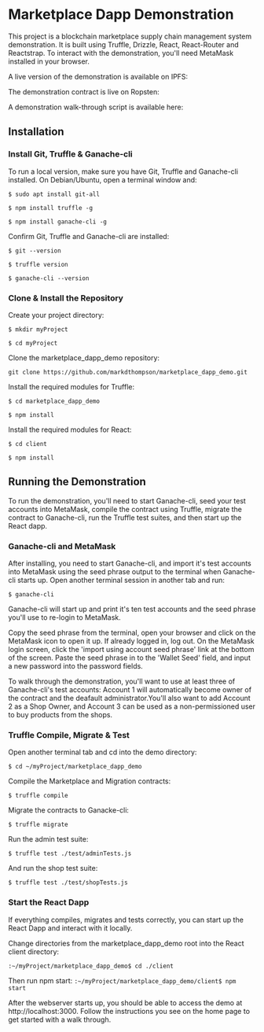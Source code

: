 # Marketplace Dapp Demonstration
This project is a blockchain marketplace supply chain management system demonstration. It is built using Truffle, Drizzle, React, React-Router and Reactstrap. To interact with the demonstration, you'll need MetaMask installed in your browser.

A live version of the demonstration is available on IPFS: 

The demonstration contract is live on Ropsten:

A demonstration walk-through script is available here:

## Installation

### Install Git, Truffle & Ganache-cli
To run a local version, make sure you have Git, Truffle and Ganache-cli installed. On Debian/Ubuntu, open a terminal window and:

`$ sudo apt install git-all`

`$ npm install truffle -g`

`$ npm install ganache-cli -g`

Confirm Git, Truffle and Ganache-cli are installed:

`$ git --version`

`$ truffle version`

`$ ganache-cli --version`

### Clone & Install the Repository
Create your project directory:

`$ mkdir myProject`

`$ cd myProject`

Clone the marketplace_dapp_demo repository:

`git clone https://github.com/markdthompson/marketplace_dapp_demo.git`

Install the required modules for Truffle:

`$ cd marketplace_dapp_demo`

`$ npm install`

Install the required modules for React:

`$ cd client`

`$ npm install`

## Running the Demonstration
To run the demonstration, you'll need to start Ganache-cli, seed your test accounts into MetaMask, compile the contract using Truffle, migrate the contract to Ganache-cli, run the Truffle test suites, and then start up the React dapp.

### Ganache-cli and MetaMask
After installing, you need to start Ganache-cli, and import it's test accounts into MetaMask using the seed phrase output to the terminal when Ganache-cli starts up. Open another terminal session in another tab and run:

`$ ganache-cli`

Ganache-cli will start up and print it's ten test accounts and the seed phrase you'll use to re-login to MetaMask.

Copy the seed phrase from the terminal, open your browser and click on the MetaMask icon to open it up. If already logged in, log out. On the MetaMask login screen, click the 'import using account seed phrase' link at the bottom of the screen. Paste the seed phrase in to the 'Wallet Seed' field, and input a new password into the password fields.

To walk through the demonstration, you'll want to use at least three of Ganache-cli's test accounts: Account 1 will automatically become owner of the contract and the deafault administrator.You'll also want to add Account 2 as a Shop Owner, and Account 3 can be used as a non-permissioned user to buy products from the shops.

### Truffle Compile, Migrate & Test

Open another terminal tab and cd into the demo directory:

`$ cd ~/myProject/marketplace_dapp_demo`

Compile the Marketplace and Migration contracts:

`$ truffle compile`

Migrate the contracts to Ganacke-cli:

`$ truffle migrate`

Run the admin test suite:

`$ truffle test ./test/adminTests.js`

And run the shop test suite:

`$ truffle test ./test/shopTests.js`

### Start the React Dapp
If everything compiles, migrates and tests correctly, you can start up the React Dapp and interact with it locally.

Change directories from the marketplace_dapp_demo root into the React client directory:

`:~/myProject/marketplace_dapp_demo$ cd ./client`

Then run npm start:
`:~/myProject/marketplace_dapp_demo/client$ npm start`

After the webserver starts up, you should be able to access the demo at http://localhost:3000. Follow the instructions you see on the home page to get started with a walk through.
